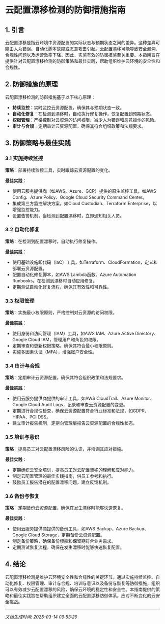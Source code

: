 # 云配置漂移检测的防御措施指南

## 1. 引言

云配置漂移是指云环境中资源配置的实际状态与预期状态之间的差异。这种差异可能由人为错误、自动化脚本故障或恶意攻击引起。云配置漂移可能导致安全漏洞、合规性问题以及运营效率下降。因此，实施有效的防御措施至关重要。本指南旨在提供针对云配置漂移检测的防御策略和最佳实践，帮助组织维护云环境的安全性和合规性。

## 2. 防御措施的原理

云配置漂移检测的防御措施基于以下核心原理：

- **持续监控**：实时监控云资源配置，确保其与预期状态一致。
- **自动化修复**：在检测到漂移时，自动执行修复操作，恢复配置到预期状态。
- **权限管理**：严格控制对云资源的访问权限，减少人为错误和恶意操作的风险。
- **审计与合规**：定期审计云资源配置，确保其符合组织政策和法规要求。

## 3. 防御策略与最佳实践

### 3.1 实施持续监控

**策略**：部署持续监控工具，实时跟踪云资源配置的变化。

**最佳实践**：
- 使用云服务提供商（如AWS、Azure、GCP）提供的原生监控工具，如AWS Config、Azure Policy、Google Cloud Security Command Center。
- 集成第三方监控解决方案，如Cloud Custodian、Terraform Enterprise，以增强监控能力。
- 设置告警机制，当检测到配置漂移时，立即通知相关人员。

### 3.2 自动化修复

**策略**：在检测到配置漂移时，自动执行修复操作。

**最佳实践**：
- 使用基础设施即代码（IaC）工具，如Terraform、CloudFormation，定义和部署云资源配置。
- 配置自动化修复脚本，如AWS Lambda函数、Azure Automation Runbooks，在检测到漂移时自动应用修复。
- 定期测试自动化修复流程，确保其有效性和可靠性。

### 3.3 权限管理

**策略**：实施最小权限原则，严格控制对云资源的访问权限。

**最佳实践**：
- 使用身份和访问管理（IAM）工具，如AWS IAM、Azure Active Directory、Google Cloud IAM，管理用户和角色的权限。
- 定期审查和更新权限策略，确保其符合最小权限原则。
- 实施多因素认证（MFA），增强账户安全性。

### 3.4 审计与合规

**策略**：定期审计云资源配置，确保其符合组织政策和法规要求。

**最佳实践**：
- 使用云服务提供商提供的审计工具，如AWS CloudTrail、Azure Monitor、Google Cloud Audit Logs，记录和审查云资源配置的变更。
- 定期进行合规性检查，确保云资源配置符合行业标准和法规，如GDPR、HIPAA、PCI DSS。
- 建立审计报告机制，定期向管理层报告云资源配置的合规性状态。

### 3.5 培训与意识

**策略**：提高员工对云配置漂移风险的认识，并培训其应对措施。

**最佳实践**：
- 定期组织云安全培训，提高员工对云配置漂移的理解和应对能力。
- 制定云配置管理的最佳实践指南，供员工参考和执行。
- 鼓励员工报告潜在的配置漂移问题，建立反馈机制。

### 3.6 备份与恢复

**策略**：定期备份云资源配置，确保在发生漂移时能够快速恢复。

**最佳实践**：
- 使用云服务提供商提供的备份工具，如AWS Backup、Azure Backup、Google Cloud Storage，定期备份云资源配置。
- 制定备份策略，确保备份频率和保留期符合业务需求。
- 定期测试恢复流程，确保在发生漂移时能够快速恢复配置。

## 4. 结论

云配置漂移检测是维护云环境安全性和合规性的关键环节。通过实施持续监控、自动化修复、权限管理、审计与合规、培训与意识以及备份与恢复等防御措施，组织可以有效减少云配置漂移的风险，确保云环境的稳定性和安全性。本指南提供的策略和最佳实践旨在帮助组织建立全面的云配置漂移防御体系，应对不断变化的云安全挑战。

---

*文档生成时间: 2025-03-14 09:53:29*
